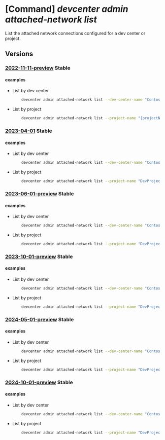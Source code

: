 # [Command] _devcenter admin attached-network list_

List the attached network connections configured for a dev center or project.

## Versions

### [2022-11-11-preview](/Resources/mgmt-plane/L3N1YnNjcmlwdGlvbnMve30vcmVzb3VyY2Vncm91cHMve30vcHJvdmlkZXJzL21pY3Jvc29mdC5kZXZjZW50ZXIvZGV2Y2VudGVycy97fS9hdHRhY2hlZG5ldHdvcmtz/2022-11-11-preview.xml) **Stable**

<!-- mgmt-plane /subscriptions/{}/resourcegroups/{}/providers/microsoft.devcenter/devcenters/{}/attachednetworks 2022-11-11-preview -->
<!-- mgmt-plane /subscriptions/{}/resourcegroups/{}/providers/microsoft.devcenter/projects/{}/attachednetworks 2022-11-11-preview -->

#### examples

- List by dev center
    ```bash
        devcenter admin attached-network list --dev-center-name "Contoso" --resource-group "rg1"
    ```

- List by project
    ```bash
        devcenter admin attached-network list --project-name "{projectName}" --resource-group "rg1"
    ```

### [2023-04-01](/Resources/mgmt-plane/L3N1YnNjcmlwdGlvbnMve30vcmVzb3VyY2Vncm91cHMve30vcHJvdmlkZXJzL21pY3Jvc29mdC5kZXZjZW50ZXIvZGV2Y2VudGVycy97fS9hdHRhY2hlZG5ldHdvcmtz/2023-04-01.xml) **Stable**

<!-- mgmt-plane /subscriptions/{}/resourcegroups/{}/providers/microsoft.devcenter/devcenters/{}/attachednetworks 2023-04-01 -->
<!-- mgmt-plane /subscriptions/{}/resourcegroups/{}/providers/microsoft.devcenter/projects/{}/attachednetworks 2023-04-01 -->

#### examples

- List by dev center
    ```bash
        devcenter admin attached-network list --dev-center-name "Contoso" --resource-group "rg1"
    ```

- List by project
    ```bash
        devcenter admin attached-network list --project-name "DevProject" --resource-group "rg1"
    ```

### [2023-06-01-preview](/Resources/mgmt-plane/L3N1YnNjcmlwdGlvbnMve30vcmVzb3VyY2Vncm91cHMve30vcHJvdmlkZXJzL21pY3Jvc29mdC5kZXZjZW50ZXIvZGV2Y2VudGVycy97fS9hdHRhY2hlZG5ldHdvcmtz/2023-06-01-preview.xml) **Stable**

<!-- mgmt-plane /subscriptions/{}/resourcegroups/{}/providers/microsoft.devcenter/devcenters/{}/attachednetworks 2023-06-01-preview -->
<!-- mgmt-plane /subscriptions/{}/resourcegroups/{}/providers/microsoft.devcenter/projects/{}/attachednetworks 2023-06-01-preview -->

#### examples

- List by dev center
    ```bash
        devcenter admin attached-network list --dev-center-name "Contoso" --resource-group "rg1"
    ```

- List by project
    ```bash
        devcenter admin attached-network list --project-name "DevProject" --resource-group "rg1"
    ```

### [2023-10-01-preview](/Resources/mgmt-plane/L3N1YnNjcmlwdGlvbnMve30vcmVzb3VyY2Vncm91cHMve30vcHJvdmlkZXJzL21pY3Jvc29mdC5kZXZjZW50ZXIvZGV2Y2VudGVycy97fS9hdHRhY2hlZG5ldHdvcmtz/2023-10-01-preview.xml) **Stable**

<!-- mgmt-plane /subscriptions/{}/resourcegroups/{}/providers/microsoft.devcenter/devcenters/{}/attachednetworks 2023-10-01-preview -->
<!-- mgmt-plane /subscriptions/{}/resourcegroups/{}/providers/microsoft.devcenter/projects/{}/attachednetworks 2023-10-01-preview -->

#### examples

- List by dev center
    ```bash
        devcenter admin attached-network list --dev-center-name "Contoso" --resource-group "rg1"
    ```

- List by project
    ```bash
        devcenter admin attached-network list --project-name "DevProject" --resource-group "rg1"
    ```

### [2024-05-01-preview](/Resources/mgmt-plane/L3N1YnNjcmlwdGlvbnMve30vcmVzb3VyY2Vncm91cHMve30vcHJvdmlkZXJzL21pY3Jvc29mdC5kZXZjZW50ZXIvZGV2Y2VudGVycy97fS9hdHRhY2hlZG5ldHdvcmtz/2024-05-01-preview.xml) **Stable**

<!-- mgmt-plane /subscriptions/{}/resourcegroups/{}/providers/microsoft.devcenter/devcenters/{}/attachednetworks 2024-05-01-preview -->
<!-- mgmt-plane /subscriptions/{}/resourcegroups/{}/providers/microsoft.devcenter/projects/{}/attachednetworks 2024-05-01-preview -->

#### examples

- List by dev center
    ```bash
        devcenter admin attached-network list --dev-center-name "Contoso" --resource-group "rg1"
    ```

- List by project
    ```bash
        devcenter admin attached-network list --project-name "DevProject" --resource-group "rg1"
    ```

### [2024-10-01-preview](/Resources/mgmt-plane/L3N1YnNjcmlwdGlvbnMve30vcmVzb3VyY2Vncm91cHMve30vcHJvdmlkZXJzL21pY3Jvc29mdC5kZXZjZW50ZXIvZGV2Y2VudGVycy97fS9hdHRhY2hlZG5ldHdvcmtz/2024-10-01-preview.xml) **Stable**

<!-- mgmt-plane /subscriptions/{}/resourcegroups/{}/providers/microsoft.devcenter/devcenters/{}/attachednetworks 2024-10-01-preview -->
<!-- mgmt-plane /subscriptions/{}/resourcegroups/{}/providers/microsoft.devcenter/projects/{}/attachednetworks 2024-10-01-preview -->

#### examples

- List by dev center
    ```bash
        devcenter admin attached-network list --dev-center-name "Contoso" --resource-group "rg1"
    ```

- List by project
    ```bash
        devcenter admin attached-network list --project-name "DevProject" --resource-group "rg1"
    ```
